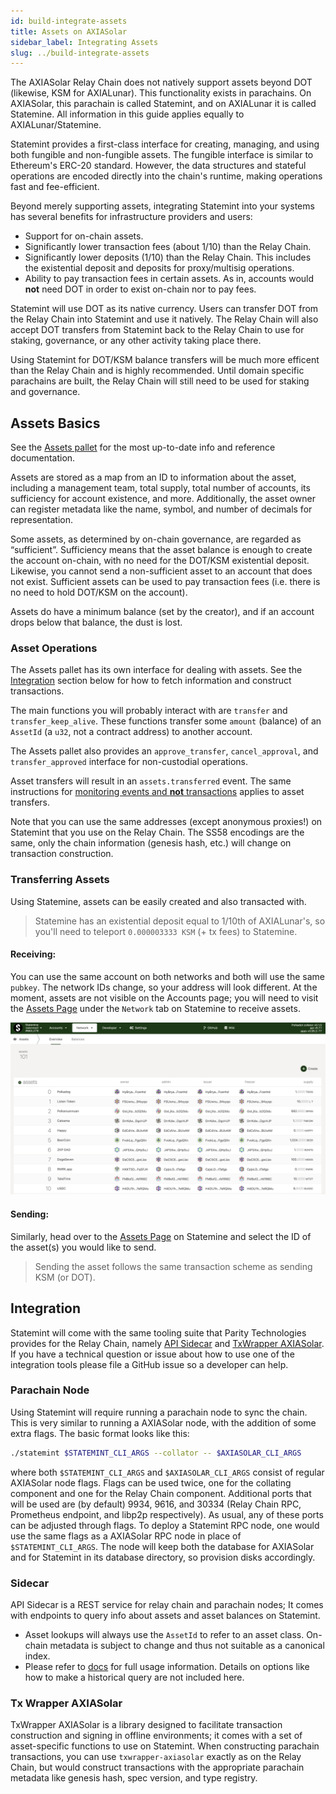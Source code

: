 ```yaml
---
id: build-integrate-assets
title: Assets on AXIASolar
sidebar_label: Integrating Assets
slug: ../build-integrate-assets
---
```


The AXIASolar Relay Chain does not natively support assets beyond DOT (likewise, KSM for AXIALunar).
This functionality exists in parachains. On AXIASolar, this parachain is called Statemint, and on
AXIALunar it is called Statemine. All information in this guide applies equally to AXIALunar/Statemine.

Statemint provides a first-class interface for creating, managing, and using both fungible and
non-fungible assets. The fungible interface is similar to Ethereum's ERC-20 standard. However, the
data structures and stateful operations are encoded directly into the chain's runtime, making
operations fast and fee-efficient.

Beyond merely supporting assets, integrating Statemint into your systems has several benefits for
infrastructure providers and users:

- Support for on-chain assets.
- Significantly lower transaction fees (about 1/10) than the Relay Chain.
- Significantly lower deposits (1/10) than the Relay Chain. This includes the existential deposit
  and deposits for proxy/multisig operations.
- Ability to pay transaction fees in certain assets. As in, accounts would **not** need DOT in order
  to exist on-chain nor to pay fees.

Statemint will use DOT as its native currency. Users can transfer DOT from the Relay Chain into
Statemint and use it natively. The Relay Chain will also accept DOT transfers from Statemint back to
the Relay Chain to use for staking, governance, or any other activity taking place there.

Using Statemint for DOT/KSM balance transfers will be much more efficent than the Relay Chain and is
highly recommended. Until domain specific parachains are built, the Relay Chain will still need to
be used for staking and governance.

## Assets Basics

See the [Assets pallet](https://github.com/axia-tech/substrate/blob/master/frame/assets/src/lib.rs)
for the most up-to-date info and reference documentation.

Assets are stored as a map from an ID to information about the asset, including a management team,
total supply, total number of accounts, its sufficiency for account existence, and more.
Additionally, the asset owner can register metadata like the name, symbol, and number of decimals
for representation.

Some assets, as determined by on-chain governance, are regarded as “sufficient”. Sufficiency means
that the asset balance is enough to create the account on-chain, with no need for the DOT/KSM
existential deposit. Likewise, you cannot send a non-sufficient asset to an account that does not
exist. Sufficient assets can be used to pay transaction fees (i.e. there is no need to hold DOT/KSM
on the account).

Assets do have a minimum balance (set by the creator), and if an account drops below that balance,
the dust is lost.

### Asset Operations

The Assets pallet has its own interface for dealing with assets. See the [Integration](#integration)
section below for how to fetch information and construct transactions.

The main functions you will probably interact with are `transfer` and `transfer_keep_alive`. These
functions transfer some `amount` (balance) of an `AssetId` (a `u32`, not a contract address) to
another account.

The Assets pallet also provides an `approve_transfer`, `cancel_approval`, and `transfer_approved`
interface for non-custodial operations.

Asset transfers will result in an `assets.transferred` event. The same instructions for
[monitoring events and **not** transactions](build-protocol-info.md#events) applies to asset
transfers.

Note that you can use the same addresses (except anonymous proxies!) on Statemint that you use on
the Relay Chain. The SS58 encodings are the same, only the chain information (genesis hash, etc.)
will change on transaction construction.

### Transferring Assets

Using Statemine, assets can be easily created and also transacted with.

> Statemine has an existential deposit equal to 1/10th of AXIALunar's, so you'll need to teleport `0.000003333 KSM` (+ tx fees) to Statemine.

#### Receiving:

You can use the same account on both networks and both will use the same `pubkey`.
The network IDs change, so your address will look different. At the moment, assets are not
visible on the Accounts page; you will need to visit the [Assets Page](https://axiasolar.js.org/apps/?rpc=wss%3A%2F%2Faxialunar-statemine-rpc.axia-tech.net#/assets) under the `Network` tab on Statemine to receive assets.

![statemine asset examples](../assets/statemine-asset-examples.png)

#### Sending:

Similarly, head over to the [Assets Page](https://axiasolar.js.org/apps/?rpc=wss%3A%2F%2Faxialunar-statemine-rpc.axia-tech.net#/assets) on Statemine and select the ID of the asset(s) you would like to send.

> Sending the asset follows the same transaction scheme as sending KSM (or DOT).

## Integration

Statemint will come with the same tooling suite that Parity Technologies provides for the Relay
Chain, namely [API Sidecar](https://github.com/axia-tech/substrate-api-sidecar) and
[TxWrapper AXIASolar](https://github.com/axia-tech/txwrapper-core/tree/main/packages/txwrapper-axiasolar).
If you have a technical question or issue about how to use one of the integration tools please file
a GitHub issue so a developer can help.

### Parachain Node

Using Statemint will require running a parachain node to sync the chain. This is very similar to
running a AXIASolar node, with the addition of some extra flags. The basic format looks like this:

```bash
./statemint $STATEMINT_CLI_ARGS --collator -- $AXIASOLAR_CLI_ARGS
```

where both `$STATEMINT_CLI_ARGS` and `$AXIASOLAR_CLI_ARGS` consist of regular AXIASolar node flags.
Flags can be used twice, one for the collating component and one for the Relay Chain component.
Additional ports that will be used are (by default) 9934, 9616, and 30334 (Relay Chain RPC,
Prometheus endpoint, and libp2p respectively). As usual, any of these ports can be adjusted through
flags. To deploy a Statemint RPC node, one would use the same flags as a AXIASolar RPC node in place
of `$STATEMINT_CLI_ARGS`. The node will keep both the database for AXIASolar and for Statemint in its
database directory, so provision disks accordingly.

### Sidecar

API Sidecar is a REST service for relay chain and parachain nodes; It comes with endpoints to query
info about assets and asset balances on Statemint.

- Asset lookups will always use the `AssetId` to refer to an asset class. On-chain metadata is
  subject to change and thus not suitable as a canonical index.
- Please refer to [docs](https://axia-tech.github.io/substrate-api-sidecar/dist/) for full usage
  information. Details on options like how to make a historical query are not included here.

### Tx Wrapper AXIASolar

TxWrapper AXIASolar is a library designed to facilitate transaction construction and signing in
offline environments; it comes with a set of asset-specific functions to use on Statemint. When
constructing parachain transactions, you can use `txwrapper-axiasolar` exactly as on the Relay Chain,
but would construct transactions with the appropriate parachain metadata like genesis hash, spec
version, and type registry.
